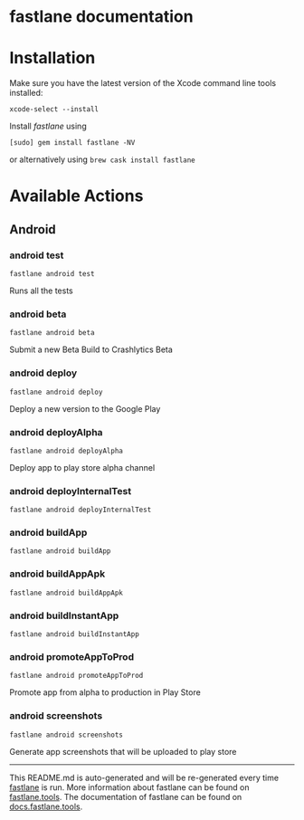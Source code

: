fastlane documentation
================
# Installation

Make sure you have the latest version of the Xcode command line tools installed:

```
xcode-select --install
```

Install _fastlane_ using
```
[sudo] gem install fastlane -NV
```
or alternatively using `brew cask install fastlane`

# Available Actions
## Android
### android test
```
fastlane android test
```
Runs all the tests
### android beta
```
fastlane android beta
```
Submit a new Beta Build to Crashlytics Beta
### android deploy
```
fastlane android deploy
```
Deploy a new version to the Google Play
### android deployAlpha
```
fastlane android deployAlpha
```
Deploy app to play store alpha channel
### android deployInternalTest
```
fastlane android deployInternalTest
```

### android buildApp
```
fastlane android buildApp
```

### android buildAppApk
```
fastlane android buildAppApk
```

### android buildInstantApp
```
fastlane android buildInstantApp
```

### android promoteAppToProd
```
fastlane android promoteAppToProd
```
Promote app from alpha to production in Play Store
### android screenshots
```
fastlane android screenshots
```
Generate app screenshots that will be uploaded to play store

----

This README.md is auto-generated and will be re-generated every time [fastlane](https://fastlane.tools) is run.
More information about fastlane can be found on [fastlane.tools](https://fastlane.tools).
The documentation of fastlane can be found on [docs.fastlane.tools](https://docs.fastlane.tools).
